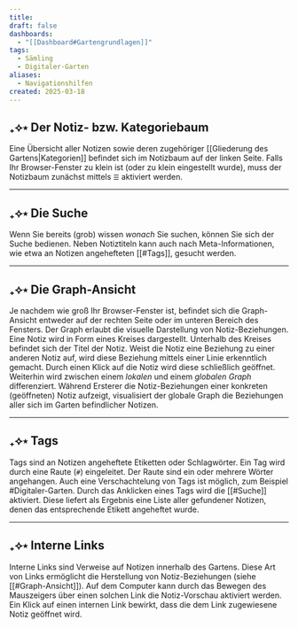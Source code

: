 ```yaml
---
title: 
draft: false
dashboards:
  - "[[Dashboard#Gartengrundlagen]]"
tags:
  - Sämling
  - Digitaler-Garten
aliases:
  - Navigationshilfen
created: 2025-03-18
---
```


## ₊⟡⋆ Der Notiz- bzw. Kategoriebaum

Eine Übersicht aller Notizen sowie deren zugehöriger [[Gliederung des Gartens|Kategorien]] befindet sich im Notizbaum auf der linken Seite. Falls Ihr Browser-Fenster zu klein ist (oder zu klein eingestellt wurde), muss der Notizbaum zunächst mittels `☰` aktiviert werden. 

---

## ₊⟡⋆ Die Suche

Wenn Sie bereits (grob) wissen *wonach* Sie suchen, können Sie sich der Suche bedienen. Neben Notiztiteln kann auch nach Meta-Informationen, wie etwa an Notizen angehefteten [[#Tags]], gesucht werden.

---

## ₊⟡⋆ Die Graph-Ansicht

Je nachdem wie groß Ihr Browser-Fenster ist, befindet sich die Graph-Ansicht entweder auf der rechten Seite oder im unteren Bereich des Fensters. Der Graph erlaubt die visuelle Darstellung von Notiz-Beziehungen. Eine Notiz wird in Form eines Kreises dargestellt. Unterhalb des Kreises befindet sich der Titel der Notiz. Weist die Notiz eine Beziehung zu einer anderen Notiz auf, wird diese Beziehung mittels einer Linie erkenntlich gemacht. Durch einen Klick auf die Notiz wird diese schließlich geöffnet. Weiterhin wird zwischen einem *lokalen* und einem *globalen Graph* differenziert. Während Ersterer die Notiz-Beziehungen einer konkreten (geöffneten) Notiz aufzeigt, visualisiert der globale Graph die Beziehungen aller sich im Garten befindlicher Notizen.

---

## ₊⟡⋆ Tags

Tags sind an Notizen angeheftete Etiketten oder Schlagwörter. Ein Tag wird durch eine Raute (`#`) eingeleitet. Der Raute sind ein oder mehrere Wörter angehangen. Auch eine Verschachtelung von Tags ist möglich, zum Beispiel #Digitaler-Garten. Durch das Anklicken eines Tags wird die [[#Suche]] aktiviert. Diese liefert als Ergebnis eine Liste aller gefundener Notizen, denen das entsprechende Etikett angeheftet wurde.

---

## ₊⟡⋆ Interne Links

Interne Links sind Verweise auf Notizen innerhalb des Gartens. Diese Art von Links ermöglicht die Herstellung von Notiz-Beziehungen (siehe [[#Graph-Ansicht]]). Auf dem Computer kann durch das Bewegen des Mauszeigers über einen solchen Link die Notiz-Vorschau aktiviert werden. Ein Klick auf einen internen Link bewirkt, dass die dem Link zugewiesene Notiz geöffnet wird.

